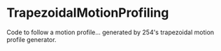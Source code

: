 # TrapezoidalMotionProfiling
Code to follow a motion profile... generated by 254's trapezoidal motion profile generator.
